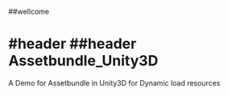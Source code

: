 ##wellcome 

#header
##header
Assetbundle_Unity3D
===================

A Demo for Assetbundle in Unity3D for Dynamic load resources
